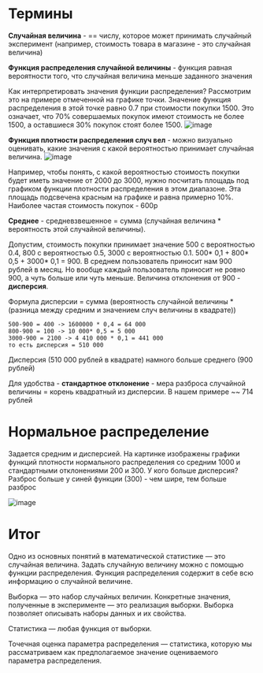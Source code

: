 # Термины 

**Случайная величина** - == числу, которое может принимать случайный эксперимент (например, стоимость товара в магазине - это случайная величина)

**Функция распределения случайной величины** - функция равная вероятности того, что случайная величина меньше заданного значения

Как интерпретировать значения функции распределения? Рассмотрим это на примере отмеченной на графике точки. Значение функция распределения в этой точке равно 0.7 при стоимости покупки 1500. Это означает, что 70% совершаемых покупок имеют стоимость не более 1500, а оставшиеся 30% покупок стоят более 1500.
![image](https://github.com/uly-oona/AB_course/assets/154267461/d696116e-0abe-4fe9-943a-fd665b43c9dc)

**Функция плотности распределения случ вел** - можно визуально оценивать, какие значения с какой вероятностью принимает случайная величина.
![image](https://github.com/uly-oona/AB_course/assets/154267461/cf17a577-4fa5-491b-8ba8-78c5da403f31)

Например, чтобы понять, с какой вероятностью стоимость покупки будет иметь значение от 2000 до 3000, нужно посчитать площадь под графиком функции плотности распределения в этом диапазоне. Эта площадь подсвечена красным на графике и равна примерно 10%.
Наиболее частая стоимость покупок - 600р

**Среднее** - средневзвешенное = сумма (случайная величина * вероятность этой случайной величины). 

Допустим, стоимость покупки принимает значение 500 с вероятностью 0.4, 800 с вероятностью 0.5, 3000 с вероятностью 0.1. 500* 0,1 + 800* 0,5 + 3000* 0,1 = 900. В среднем пользователь приносит нам 900 рублей в месяц. Но вообще каждый пользователь приносит не ровно 900, а чуть больше или чуть меньше. Величина отклонения от 900 - **дисперсия**.

Формула дисперсии = сумма (вероятность случайной величины * (разница между средним и значением случ величины в квадрате))

```
500-900 = 400 -> 1600000 * 0,4 = 64 000    
800-900 = 100 -> 10 000* 0,5 = 5 000    
3000-900 = 2100 -> 4 410 000 * 0,1 = 441 000
то есть дисперсия = 510 000
```

Дисперсия (510 000 рублей в квадрате) намного больше среднего (900 рублей)

Для удобства - **стандартное отклонение** - мера разброса случайной величины = корень квадратный из дисперсии. В нашем примере ~~ 714 рублей


# Нормальное распределение
Задается средним и дисперсией. На картинке изображены графики функций плотности нормального распределения со средним 1000 и стандартными отклонениями 200 и 300. У кого больше дисперсия? Разброс больше у синей функции (300) - чем шире, тем больше разброс

![image](https://github.com/uly-oona/AB_course/assets/154267461/1ff8aa87-43f1-4e38-a037-8aaf2babd74d)




# Итог

Одно из основных понятий в математической статистике — это случайная величина. Задать случайную величину можно с помощью функции распределения. Функция распределения содержит в себе всю информацию о случайной величине.

Выборка — это набор случайных величин. Конкретные значения, полученные в эксперименте — это реализация выборки. Выборка позволяет описывать наборы данных и их свойства.

Статистика — любая функция от выборки.

Точечная оценка параметра распределения — статистика, которую мы рассматриваем как предполагаемое значение оцениваемого параметра распределения.
